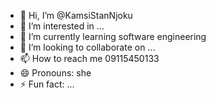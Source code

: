 - 👋 Hi, I’m @KamsiStanNjoku
- 👀 I’m interested in ...
- 🌱 I’m currently learning software engineering
- 💞️ I’m looking to collaborate on ...
- 📫 How to reach me 09115450133
- 😄 Pronouns: she
- ⚡ Fun fact: ...

<!---
KamsiStanNjoku/KamsiStanNjoku is a ✨ special ✨ repository because its `README.md` (this file) appears on your GitHub profile.
You can click the Preview link to take a look at your changes.
--->
